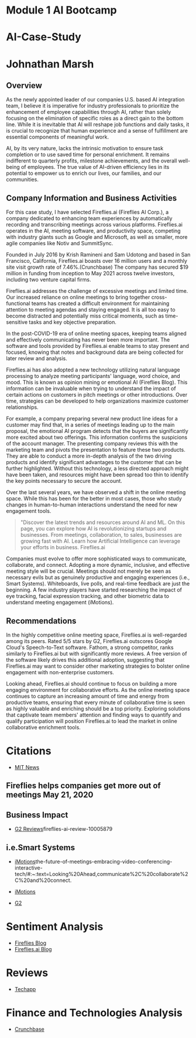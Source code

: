 # Module 1 AI Bootcamp
# AI-Case-Study
# Johnathan Marsh

## Overview
As the newly appointed leader of our companies U.S. based AI integration team, I believe it is imperative for industry professionals to prioritize the enhancement of employee capabilities through AI, rather than solely focusing on the elimination of specific roles as a direct gain to the bottom line. While it is inevitable that AI will reshape job functions and daily tasks, it is crucial to recognize that human experience and a sense of fulfillment are essential components of meaningful work.

AI, by its very nature, lacks the intrinsic motivation to ensure task completion or to use saved time for personal enrichment. It remains indifferent to quarterly profits, milestone achievements, and the overall well-being of employees. The true value of AI-driven efficiency lies in its potential to empower us to enrich our lives, our families, and our communities.

## Company Information and Business Activities

For this case study, I have selected Fireflies.ai (Fireflies AI Corp.), a company dedicated to enhancing team experiences by automatically recording and transcribing meetings across various platforms. Fireflies.ai operates in the AI, meeting software, and productivity space, competing with industry giants such as Google and Microsoft, as well as smaller, more agile companies like Notiv and SummitSync.

Founded in July 2016 by Krish Ramineni and Sam Udotong and based in San Francisco, California, Fireflies.ai boasts over 16 million users and a monthly site visit growth rate of 7.46%.(Crunchbase) The company has secured $19 million in funding from inception to May 2021 across twelve investors, including two venture capital firms.

Fireflies.ai addresses the challenge of excessive meetings and limited time. Our increased reliance on online meetings to bring together cross-functional teams has created a difficult environment for maintaining attention to meeting agendas and staying engaged. It is all too easy to become distracted and potentially miss critical moments, such as time-sensitive tasks and key objective preparation.

In the post-COVID-19 era of online meeting spaces, keeping teams aligned and effectively communicating has never been more important. The software and tools provided by Fireflies.ai enable teams to stay present and focused, knowing that notes and background data are being collected for later review and analysis.

Fireflies.ai has also adopted a new technology utilizing natural language processing to analyze meeting participants' language, word choice, and mood. This is known as opinion mining or emotional AI (Fireflies Blog). This information can be invaluable when trying to understand the impact of certain actions on customers in pitch meetings or other introductions. Over time, strategies can be developed to help organizations maximize customer relationships.

For example, a company preparing several new product line ideas for a customer may find that, in a series of meetings leading up to the main proposal, the emotional AI program detects that the buyers are significantly more excited about two offerings. This information confirms the suspicions of the account manager. The presenting company reviews this with the marketing team and pivots the presentation to feature these two products. They are able to conduct a more in-depth analysis of the two driving products and identify significant advantages to the customer that can be further highlighted. Without this technology, a less directed approach might have been taken, and resources might have been spread too thin to identify the key points necessary to secure the account.

Over the last several years, we have observed a shift in the online meeting space. While this has been for the better in most cases, those who study changes in human-to-human interactions understand the need for new engagement tools. 
> "Discover the latest trends and resources around AI and ML. On this page, you can explore how AI is revolutionizing startups and businesses. From meetings, collaboration, to sales, businesses are growing fast with AI. Learn how Artificial Intelligence can leverage your efforts in business.
>Fireflies.ai

Companies must evolve to offer more sophisticated ways to communicate, collaborate, and connect. Adopting a more dynamic, inclusive, and effective meeting style will be crucial. Meetings should not merely be seen as necessary evils but as genuinely productive and engaging experiences (i.e., Smart Systems). Whiteboards, live polls, and real-time feedback are just the beginning. A few industry players have started researching the impact of eye tracking, facial expression tracking, and other biometric data to understand meeting engagement (iMotions).

## Recommendations

In the highly competitive online meeting space, Fireflies.ai is well-regarded among its peers. Rated 5/5 stars by G2, Fireflies.ai outscores Google Cloud's Speech-to-Text software. Fathom, a strong competitor, ranks similarly to Fireflies.ai but with significantly more reviews. A free version of the software likely drives this additional adoption, suggesting that Fireflies.ai may want to consider other marketing strategies to bolster online engagement with non-enterprise customers.

Looking ahead, Fireflies.ai should continue to focus on building a more engaging environment for collaborative efforts. As the online meeting space continues to capture an increasing amount of time and energy from productive teams, ensuring that every minute of collaborative time is seen as highly valuable and enriching should be a top priority. Exploring solutions that captivate team members' attention and finding ways to quantify and qualify participation will position Fireflies.ai to lead the market in online collaborative enrichment tools.

# Citations
- [MIT News](https://news.mit.edu/2020/fireflies-meetings-0521)
## Fireflies helps companies get more out of meetings May 21, 2020

## Business Impact
- [G2 Reviews](https://www.g2.com/products/fireflies-ai/reviews)fireflies-ai-review-10005879

## i.e.Smart Systems
- [iMotions](https://iesmartsystems.com/)the-future-of-meetings-embracing-video-conferencing-interactive-tech/#:~:text=Looking%20Ahead,communicate%2C%20collaborate%2C%20and%20connect.

- [iMotions](https://imotions.com/products/imotions-lab/modules/cloud/?utm_source=google&utm_medium=cpc&utm_campaign=Remote_data_collection&utm_content=%7Badgroup%7D&utm_term=gazerecorder&gad_source=1&gclid=Cj0KCQjwt4a2BhD6ARIsALgH7Dq91KZoJa6XiYiZ6KbntkBM5INsYHiI5bkbsrATcd0M4Mj-yBzHjhQaAkTfEALw_wcB)

- [G2](https://www.g2.com/products/fathom-2022-10-26/reviews)

# Sentiment Analysis
- [Fireflies Blog](https://fireflies.ai/blog/sentiment-analysis-2)
- [Fireflies.ai Blog](https://fireflies.ai/blog/tag/ai-and-ml)

# Reviews
- [Techapp](https://techpp.com/2024/05/02/fireflies-ai-review)

# Finance and Technologies Analysis 
- [Crunchbase](https://Crunchbse.com/organization/fireflies/technology)
